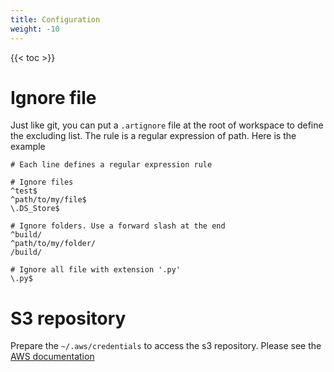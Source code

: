 ```yaml
---
title: Configuration
weight: -10
---
```


{{< toc >}}

# Ignore file
Just like git, you can put a `.artignore` file at the root of workspace to define the excluding list. The rule is a regular expression of path. Here is the example

```
# Each line defines a regular expression rule

# Ignore files
^test$
^path/to/my/file$
\.DS_Store$

# Ignore folders. Use a forward slash at the end
^build/
^path/to/my/folder/
/build/

# Ignore all file with extension '.py'
\.py$
````

# S3 repository
Prepare the `~/.aws/credentials` to access the s3 repository. Please see the [AWS documentation](https://docs.aws.amazon.com/cli/latest/userguide/cli-configure-files.html)
